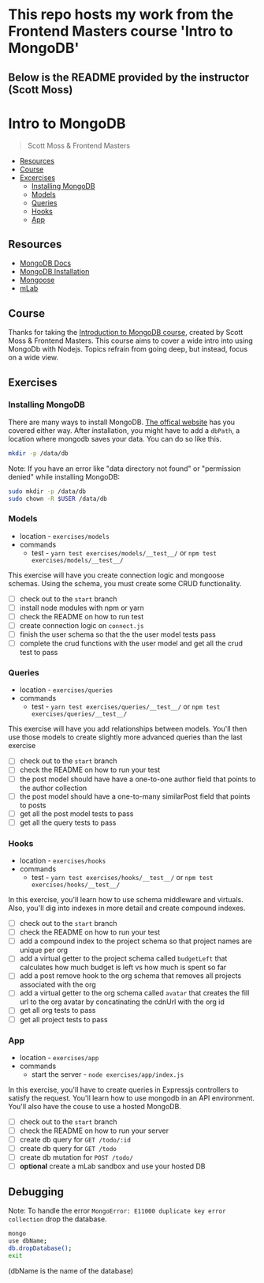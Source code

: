 # This repo hosts my work from the Frontend Masters course 'Intro to MongoDB'

## Below is the README provided by the instructor (Scott Moss)

# Intro to MongoDB
> Scott Moss & Frontend Masters

- [Resources](#resources)
- [Course](#course)
- [Excercises](#excercises)
  - [Installing MongoDB](#installing-mongodb)
  - [Models](#models)
  - [Queries](#queries)
  - [Hooks](#hooks)
  - [App](#app)

## Resources
* [MongoDB Docs](https://docs.mongodb.com/)
* [MongoDB Installation](https://www.mongodb.com/download-center#community)
* [Mongoose](https://mongoosejs.com/docs/guide.html)
* [mLab](https://mlab.com/)

## Course
Thanks for taking the [Introduction to MongoDB course](https://frontendmasters.com/courses/mongodb/), created by Scott Moss & Frontend Masters. This course aims to cover a wide intro into using MongoDb with Nodejs. Topics refrain from going deep, but instead, focus on a wide view.

## Exercises

### Installing MongoDB
There are many ways to install MongoDB. [The offical website](https://www.mongodb.com/download-center#community) has you covered either way. After installation, you might have to add a `dbPath`, a location where mongodb saves your data. You can do so like this.
```bash
mkdir -p /data/db
```
Note: If you have an error like "data directory not found" or "permission denied" while installing MongoDB:
```bash
sudo mkdir -p /data/db
sudo chown -R $USER /data/db
```

### Models
* location - `exercises/models`
* commands
  * test - `yarn test exercises/models/__test__/` or `npm test exercises/models/__test__/`

This exercise will have you create connection logic and mongoose schemas. Using the schema, you must create some CRUD functionality.

- [ ] check out to the `start` branch
- [ ] install node modules with npm or yarn
- [ ] check the README on how to run test
- [ ] create connection logic on `connect.js`
- [ ] finish the user schema so that the the user model tests pass
- [ ] complete the crud functions with the user model and get all the crud test to pass 

### Queries
* location - `exercises/queries`
* commands
  * test - `yarn test exercises/queries/__test__/` or `npm test exercises/queries/__test__/`

This exercise will have you add relationships between models. You'll then use those models to create slightly more advanced queries than the last exercise

- [ ] check out to the `start` branch
- [ ] check the README on how to run your test
- [ ] the post model should have have a one-to-one author field that points to the author collection
- [ ] the post model should have a one-to-many similarPost field that points to posts
- [ ] get all the post model tests to pass
- [ ] get all the query tests to pass

### Hooks
* location - `exercises/hooks`
* commands
  * test - `yarn test exercises/hooks/__test__/` or `npm test exercises/hooks/__test__/`

In this exercise, you'll learn how to use schema middleware and virtuals. Also, you'll dig into indexes in more detail and create compound indexes.

- [ ] check out to the `start` branch
- [ ] check the README on how to run your test
- [ ] add a compound index to the project schema so that project names are unique per org
- [ ] add a virtual getter to the project schema called `budgetLeft` that calculates how much budget is left vs how much is spent so far
- [ ] add a post remove hook to the org schema that removes all projects associated with the org
- [ ] add a virtual getter to the org schema called `avatar` that creates the fill url to the org avatar by concatinating the cdnUrl with the org id
- [ ] get all org tests to pass
- [ ] get all project tests to pass

### App
* location - `exercises/app`
* commands
  * start the server - `node exercises/app/index.js`

In this exercise, you'll have to create queries in Expressjs controllers to satisfy the request. You'll learn how to use mongodb in an API environment. You'll also have the couse to use a hosted MongoDB.

- [ ] check out to the `start` branch
- [ ] check the README on how to run your server
- [ ] create db query for `GET /todo/:id`
- [ ] create db query for `GET /todo`
- [ ] create db mutation for `POST /todo/`
- [ ] **optional** create a mLab sandbox and use your hosted DB

## Debugging
Note: To handle the error `MongoError: E11000 duplicate key error collection` drop the database.

```bash
mongo
use dbName;
db.dropDatabase();
exit
```

(dbName is the name of the database)
